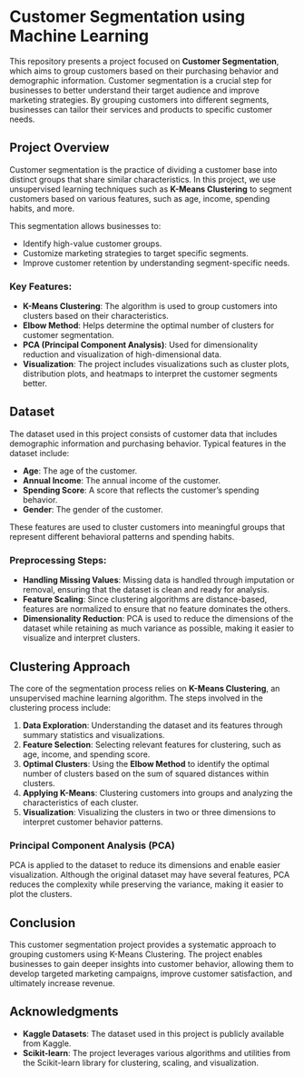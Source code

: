 # Customer Segmentation using Machine Learning

This repository presents a project focused on **Customer Segmentation**, which aims to group customers based on their purchasing behavior and demographic information. Customer segmentation is a crucial step for businesses to better understand their target audience and improve marketing strategies. By grouping customers into different segments, businesses can tailor their services and products to specific customer needs.

## Project Overview

Customer segmentation is the practice of dividing a customer base into distinct groups that share similar characteristics. In this project, we use unsupervised learning techniques such as **K-Means Clustering** to segment customers based on various features, such as age, income, spending habits, and more. 

This segmentation allows businesses to:
- Identify high-value customer groups.
- Customize marketing strategies to target specific segments.
- Improve customer retention by understanding segment-specific needs.

### Key Features:
- **K-Means Clustering**: The algorithm is used to group customers into clusters based on their characteristics.
- **Elbow Method**: Helps determine the optimal number of clusters for customer segmentation.
- **PCA (Principal Component Analysis)**: Used for dimensionality reduction and visualization of high-dimensional data.
- **Visualization**: The project includes visualizations such as cluster plots, distribution plots, and heatmaps to interpret the customer segments better.

## Dataset

The dataset used in this project consists of customer data that includes demographic information and purchasing behavior. Typical features in the dataset include:

- **Age**: The age of the customer.
- **Annual Income**: The annual income of the customer.
- **Spending Score**: A score that reflects the customer’s spending behavior.
- **Gender**: The gender of the customer.

These features are used to cluster customers into meaningful groups that represent different behavioral patterns and spending habits.

### Preprocessing Steps:
- **Handling Missing Values**: Missing data is handled through imputation or removal, ensuring that the dataset is clean and ready for analysis.
- **Feature Scaling**: Since clustering algorithms are distance-based, features are normalized to ensure that no feature dominates the others.
- **Dimensionality Reduction**: PCA is used to reduce the dimensions of the dataset while retaining as much variance as possible, making it easier to visualize and interpret clusters.

## Clustering Approach

The core of the segmentation process relies on **K-Means Clustering**, an unsupervised machine learning algorithm. The steps involved in the clustering process include:

1. **Data Exploration**: Understanding the dataset and its features through summary statistics and visualizations.
2. **Feature Selection**: Selecting relevant features for clustering, such as age, income, and spending score.
3. **Optimal Clusters**: Using the **Elbow Method** to identify the optimal number of clusters based on the sum of squared distances within clusters.
4. **Applying K-Means**: Clustering customers into groups and analyzing the characteristics of each cluster.
5. **Visualization**: Visualizing the clusters in two or three dimensions to interpret customer behavior patterns.

### Principal Component Analysis (PCA)

PCA is applied to the dataset to reduce its dimensions and enable easier visualization. Although the original dataset may have several features, PCA reduces the complexity while preserving the variance, making it easier to plot the clusters.

## Conclusion

This customer segmentation project provides a systematic approach to grouping customers using K-Means Clustering. The project enables businesses to gain deeper insights into customer behavior, allowing them to develop targeted marketing campaigns, improve customer satisfaction, and ultimately increase revenue.

## Acknowledgments

- **Kaggle Datasets**: The dataset used in this project is publicly available from Kaggle.
- **Scikit-learn**: The project leverages various algorithms and utilities from the Scikit-learn library for clustering, scaling, and visualization.

